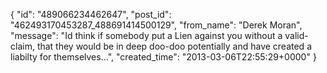  {
   "id": "489066234462647",
   "post_id": "462493170453287_488691414500129",
   "from_name": "Derek Moran",
   "message": "Id think if somebody put a Lien against you without a valid-claim, that they would be in deep doo-doo potentially and have created a liabilty for themselves...",
   "created_time": "2013-03-06T22:55:29+0000"
 }
